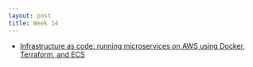 ```yaml
---
layout: post
title: Week 14
---
```


* [Infrastructure as code: running microservices on AWS using Docker, Terraform, and ECS](http://www.ybrikman.com/writing/2016/03/31/infrastructure-as-code-microservices-aws-docker-terraform-ecs/)
